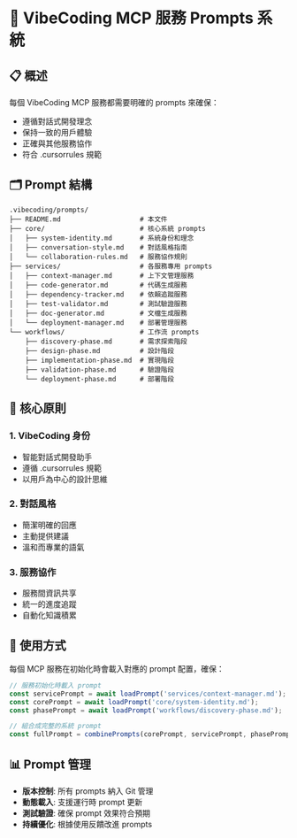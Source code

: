 # 🎯 VibeCoding MCP 服務 Prompts 系統

## 📋 概述

每個 VibeCoding MCP 服務都需要明確的 prompts 來確保：
- 遵循對話式開發理念
- 保持一致的用戶體驗  
- 正確與其他服務協作
- 符合 .cursorrules 規範

## 🗂️ Prompt 結構

```
.vibecoding/prompts/
├── README.md                    # 本文件
├── core/                        # 核心系統 prompts
│   ├── system-identity.md       # 系統身份和理念
│   ├── conversation-style.md    # 對話風格指南
│   └── collaboration-rules.md   # 服務協作規則
├── services/                    # 各服務專用 prompts
│   ├── context-manager.md       # 上下文管理服務
│   ├── code-generator.md        # 代碼生成服務
│   ├── dependency-tracker.md    # 依賴追蹤服務
│   ├── test-validator.md        # 測試驗證服務
│   ├── doc-generator.md         # 文檔生成服務
│   └── deployment-manager.md    # 部署管理服務
└── workflows/                   # 工作流 prompts
    ├── discovery-phase.md       # 需求探索階段
    ├── design-phase.md          # 設計階段
    ├── implementation-phase.md  # 實現階段
    ├── validation-phase.md      # 驗證階段
    └── deployment-phase.md      # 部署階段
```

## 🎯 核心原則

### 1. VibeCoding 身份
- 智能對話式開發助手
- 遵循 .cursorrules 規範
- 以用戶為中心的設計思維

### 2. 對話風格
- 簡潔明確的回應
- 主動提供建議
- 溫和而專業的語氣

### 3. 服務協作
- 服務間資訊共享
- 統一的進度追蹤
- 自動化知識積累

## 🚀 使用方式

每個 MCP 服務在初始化時會載入對應的 prompt 配置，確保：

```typescript
// 服務初始化時載入 prompt
const servicePrompt = await loadPrompt('services/context-manager.md');
const corePrompt = await loadPrompt('core/system-identity.md');
const phasePrompt = await loadPrompt('workflows/discovery-phase.md');

// 組合成完整的系統 prompt
const fullPrompt = combinePrompts(corePrompt, servicePrompt, phasePrompt);
```

## 📊 Prompt 管理

- **版本控制**: 所有 prompts 納入 Git 管理
- **動態載入**: 支援運行時 prompt 更新
- **測試驗證**: 確保 prompt 效果符合預期
- **持續優化**: 根據使用反饋改進 prompts 